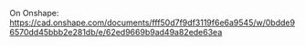 On Onshape: https://cad.onshape.com/documents/fff50d7f9df3119f6e6a9545/w/0bdde96570dd45bbb2e281db/e/62ed9669b9ad49a82ede63ea
